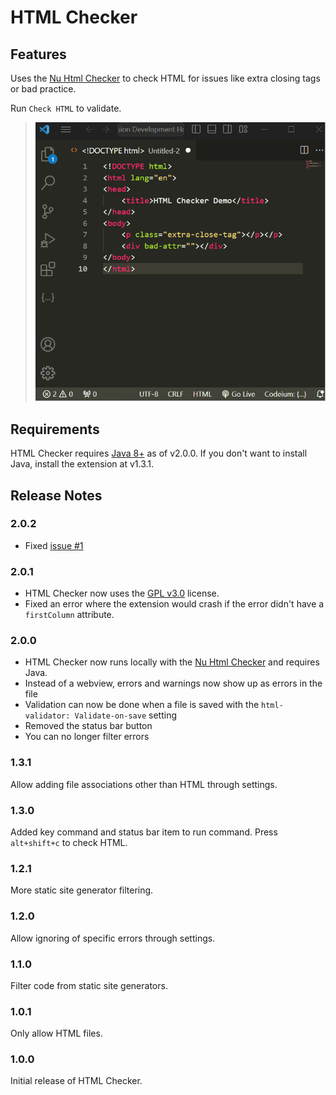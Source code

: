 # HTML Checker

## Features

Uses the [Nu Html Checker](https://validator.github.io/validator/) to check HTML for issues like extra closing tags or bad practice.

Run ```Check HTML``` to validate.

> ![Example](https://raw.githubusercontent.com/Narlotl/html-validator/main/example.gif "Example")

## Requirements

HTML Checker requires [Java 8+](https://www.java.com/en/download/) as of v2.0.0. If you don't want to install Java, install the extension at v1.3.1.

## Release Notes

### 2.0.2

- Fixed [issue #1](https://github.com/Narlotl/html-validator/issues/1)

### 2.0.1

- HTML Checker now uses the [GPL v3.0](https://www.gnu.org/licenses/gpl-3.0.en.html) license.
- Fixed an error where the extension would crash if the error didn't have a `firstColumn` attribute.

### 2.0.0

- HTML Checker now runs locally with the [Nu Html Checker](https://validator.github.io/validator/) and requires Java.
- Instead of a webview, errors and warnings now show up as errors in the file
- Validation can now be done when a file is saved with the `html-validator: Validate-on-save` setting
- Removed the status bar button
- You can no longer filter errors

### 1.3.1

Allow adding file associations other than HTML through settings.

### 1.3.0

Added key command and status bar item to run command.
Press `alt+shift+c` to check HTML.

### 1.2.1

More static site generator filtering.

### 1.2.0

Allow ignoring of specific errors through settings.

### 1.1.0

Filter code from static site generators.

### 1.0.1

Only allow HTML files.

### 1.0.0

Initial release of HTML Checker.